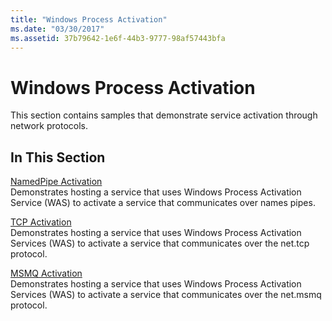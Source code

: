 ```yaml
---
title: "Windows Process Activation"
ms.date: "03/30/2017"
ms.assetid: 37b79642-1e6f-44b3-9777-98af57443bfa
---
```

# Windows Process Activation
This section contains samples that demonstrate service activation through network protocols.  
  
## In This Section  
 [NamedPipe Activation](namedpipe-activation.md)  
 Demonstrates hosting a service that uses Windows Process Activation Service (WAS) to activate a service that communicates over names pipes.  
  
 [TCP Activation](tcp-activation.md)  
 Demonstrates hosting a service that uses Windows Process Activation Services (WAS) to activate a service that communicates over the net.tcp protocol.

 [MSMQ Activation](msmq-activation.md)  
 Demonstrates hosting a service that uses Windows Process Activation Services (WAS) to activate a service that communicates over the net.msmq protocol.
